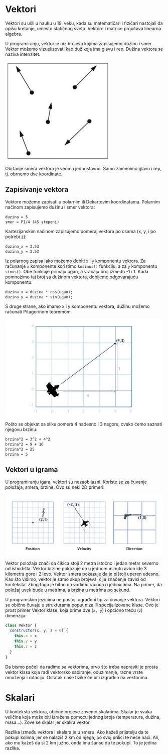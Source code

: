 # Vektori

Vektori su ušli u nauku u 19. veku, kada su matematičari i fizičari nastojali da opišu kretanje, umesto statičnog sveta. Vektore i matrice proučava linearna algebra.

U programiranju, vektor je niz brojeva kojima zapisujemo dužinu i smer. Vektor možemo vizuelizovati kao duž koja ima glavu i rep. Dužina vektora se naziva intenzitet.

![vektori](slike/vectori.png)

Obrtanje smera vektora je veoma jednostavno. Samo zamenimo glavu i rep, tj. obrnemo dve koordinate.

## Zapisivanje vektora

Vektore možemo zapisati u polarnim ili Dekartovim koordinatama. Polarnim načinom zapisujemo dužinu i smer vektora:
```
duzina = 5
smer = PI/4 (45 stepeni)
```

Kartezijanskim načinom zapisujemo pomeraj vektora po osama (x, y, i po potrebi z):
```
duzina_x = 3.53
duzina_y = 3.53
```

Iz polarnog zapisa lako možemo dobiti `x` i `y` komponentu vektora. Za računanje `x` komponente koristimo `kosinus()` funkciju, a za `y` komponentu `sinus()`. Obe funkcije primaju ugao, a vraćaju broj između -1 i 1. Kada pomnožimo taj broj sa dužinom vektora, dobijemo odgovarajuću komponentu:

```
duzina_x = duzina * cos(ugao);
duzina_y = duzina * sin(ugao);
```

S druge strane, ako imamo x i y komponentu vektora, dužinu možemo računati Pitagorinom teoremom.

![vector-magnitude](slike/vektori-pitagora.jpg)

Pošto se objekat sa slike pomera 4 nadesno i 3 nagore, ovako ćemo saznati njegovu brzinu:
```
brzina^2 = 3^2 + 4^2
brzina^2 = 9 + 16
brzina^2 = 25
brzina = 5
```

## Vektori u igrama

U programiranju igara, vektori su nezaobilazni. Koriste se za čuvanje položaja, smera, brzine. Ovo su neki 2D primeri:

![vektori](slike/vektori-u-igrama.jpg)

Vektor položaja znači da čikica stoji 2 metra istočno i jedan metar severno od ishodišta. Vektor brzine pokazuje da u jednom minutu avion ide 3 kilometra gore i 2 levo. Vektor smera pokazuje da je pištolj uperen udesno. Kao što vidimo, vektor je samo skup brojeva, čije značenje zavisi od konteksta. Zbog toga je bitno da vodimo računa o jedinicama. Na primer, da položaj uvek bude u metrima, a brzina u metrima po sekund.

U programskim jezicima ne postoji ugrađeni tip za čuvanje vektora. Vektori se obično čuvaju u strukturama poput niza ili specijalizovane klase. Ovo je prost primer Vektor klase, koja prime dve (`x, y`) i opciono treću (`z`) dimenziju:

```js
class Vektor {
  constructor(x, y, z = 0) {
    this.x = x
    this.y = y
    this.z = z
  }
}
```

Da bismo počeli da radimo sa vektorima, prvo što treba napraviti je prosta vektor klasa koja radi vektorsko sabiranje, oduzimanje, razne vrste množenja i rotaciju. Ostatak naše fizike će biti izgrađen na vektorima.

# Skalari

U kontekstu vektora, obične brojeve zovemo skalarima. Skalar je svaka veličina koja može biti izražena pomoću jednog broja (temperatura, dužina, masa...). Zove se skalar jer skalira vektor.

Razlika između vektora i skalara je u smeru. Ako kažeš prijatelju da te pokupi kolima, jer se nalaziš 2 km od njega, po svoj prilici te neće naći. Ali, ako mu kažeš da si 2 km južno, onda ima šanse da te pokupi. To je jedina razlika.
